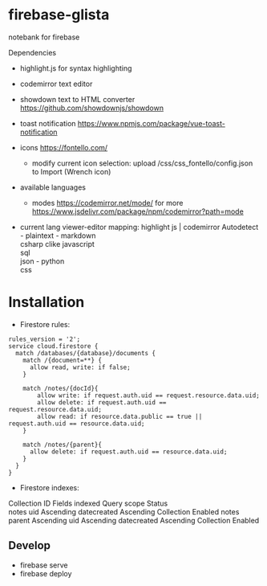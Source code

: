 # firebase-glista
notebank for firebase

Dependencies
- highlight.js for syntax highlighting
- codemirror text editor
- showdown text to HTML converter https://github.com/showdownjs/showdown
- toast notification https://www.npmjs.com/package/vue-toast-notification
- icons https://fontello.com/
    - modify current icon selection: upload /css/css_fontello/config.json to Import (Wrench icon)


- available languages 
    - modes https://codemirror.net/mode/ for more https://www.jsdelivr.com/package/npm/codemirror?path=mode
- current lang viewer-editor mapping:
    highlight js | codemirror
    Autodetect      -
    plaintext       -
    markdown        
    csharp          clike
    javascript  
    sql         
    json            -
    python      
    css         

# Installation

- Firestore rules:
```
rules_version = '2';
service cloud.firestore {
  match /databases/{database}/documents {
    match /{document=**} {
      allow read, write: if false;
    }
    
    match /notes/{docId}{
    	allow write: if request.auth.uid == request.resource.data.uid;
        allow delete: if request.auth.uid == request.resource.data.uid;
    	allow read: if resource.data.public == true || request.auth.uid == resource.data.uid;
    }
    
    match /notes/{parent}{
      allow delete: if request.auth.uid == resource.data.uid;
    }
  }
}
```

- Firestore indexes:

Collection ID	Fields indexed	Query scope		Status	
notes	uid Ascending datecreated Ascending	Collection		Enabled	
notes	parent Ascending uid Ascending datecreated Ascending	Collection		Enabled	

## Develop
- firebase serve
- firebase deploy